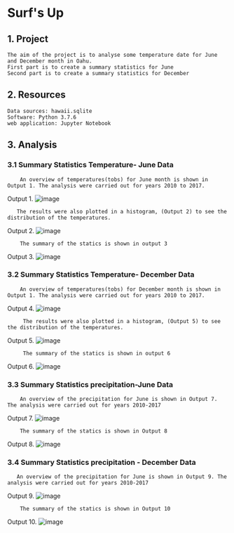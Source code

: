 # Surf's Up
## 1. Project
    The aim of the project is to analyse some temperature date for June and December month in Oahu.
    First part is to create a summary statistics for June
    Second part is to create a summary statistics for December
    
## 2. Resources
    Data sources: hawaii.sqlite
    Software: Python 3.7.6
    web application: Jupyter Notebook
    
## 3. Analysis
### 3.1 Summary Statistics Temperature- June Data
        An overview of temperatures(tobs) for June month is shown in Output 1. The analysis were carried out for years 2010 to 2017.

Output 1. ![image](https://user-images.githubusercontent.com/85843030/130449104-ad77560f-3cd3-4856-8568-12961148a87f.png)


       
       The results were also plotted in a histogram, (Output 2) to see the distribution of the temperatures.
       
 Output 2. ![image](https://user-images.githubusercontent.com/85843030/130449267-d8775685-ec22-4d49-bd38-1d752ed2a8e8.png)

      
        
        The summary of the statics is shown in output 3
Output 3. ![image](https://user-images.githubusercontent.com/85843030/130448942-250303a9-cc5e-419f-a096-a1c0423777e8.png)


### 3.2 Summary Statistics Temperature- December Data
        An overview of temperatures(tobs) for December month is shown in Output 1. The analysis were carried out for years 2010 to 2017.

Output 4. ![image](https://user-images.githubusercontent.com/85843030/130449507-89b54188-710f-42bf-a371-79960317da80.png)

         The results were also plotted in a histogram, (Output 5) to see the distribution of the temperatures.
Output 5. ![image](https://user-images.githubusercontent.com/85843030/130449706-76ea30ec-1a65-4ffd-8208-4c785a6c7215.png)
         
         The summary of the statics is shown in output 6
Output 6. ![image](https://user-images.githubusercontent.com/85843030/130449909-605dc17b-0054-410d-ac0c-bd8e3cb21175.png)


### 3.3 Summary Statistics precipitation-June Data
        An overview of the precipitation for June is shown in Output 7. The analysis were carried out for years 2010-2017
 
Output 7. ![image](https://user-images.githubusercontent.com/85843030/130450739-516a2364-4163-4d34-80cf-e486132977c6.png)

 



        The summary of the statics is shown in Output 8
Output 8. ![image](https://user-images.githubusercontent.com/85843030/130450556-94dc432b-ffb4-49c1-84d2-7a22887f1d0e.png)



### 3.4 Summary Statistics precipitation - December Data
       An overview of the precipitation for June is shown in Output 9. The analysis were carried out for years 2010-2017
       
Output 9. ![image](https://user-images.githubusercontent.com/85843030/130451135-957be79a-0cdc-4345-b697-e0b0361ccbe1.png)


        
        The summary of the statics is shown in Output 10
Output 10. ![image](https://user-images.githubusercontent.com/85843030/130451378-1271bd8e-d2e6-46d2-88e5-1c9cf6e366d6.png)

        
       
       
       

